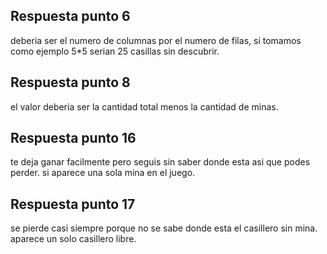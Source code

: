 ## Respuesta punto 6
deberia ser el numero de columnas por el numero de filas, si tomamos como ejemplo 5*5 serian 25 casillas sin descubrir.
## Respuesta punto 8
el valor deberia ser la cantidad total menos la cantidad de minas.
## Respuesta punto 16
te deja ganar facilmente pero seguis sin saber donde esta asi que podes perder. si aparece una sola mina en el juego.
## Respuesta punto 17
se pierde casi siempre porque no se sabe donde esta el casillero sin mina. aparece un solo casillero libre.